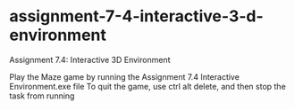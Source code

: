 # assignment-7-4-interactive-3-d-environment
Assignment 7.4: Interactive 3D Environment

Play the Maze game by running the Assignment 7.4 Interactive Environment.exe file
To quit the game, use ctrl alt delete, and then stop the task from running
